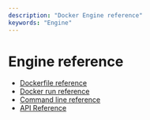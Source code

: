 ```yaml
---
description: "Docker Engine reference"
keywords: "Engine"
---
```


<!-- This file is maintained within the docker/cli GitHub
     repository at https://github.com/docker/cli/. Make all
     pull requests against that repo. If you see this file in
     another repository, consider it read-only there, as it will
     periodically be overwritten by the definitive file. Pull
     requests which include edits to this file in other repositories
     will be rejected.
-->

# Engine reference

* [Dockerfile reference](https://docs.docker.com/reference/dockerfile/)
* [Docker run reference](run.md)
* [Command line reference](commandline/index.md)
* [API Reference](https://docs.docker.com/engine/api/)
